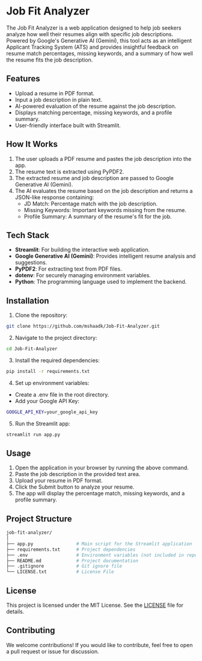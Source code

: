 # Job Fit Analyzer
The Job Fit Analyzer is a web application designed to help job seekers analyze how well their resumes align with specific job descriptions. Powered by Google's Generative AI (Gemini), this tool acts as an intelligent Applicant Tracking System (ATS) and provides insightful feedback on resume match percentages, missing keywords, and a summary of how well the resume fits the job description.

## Features
- Upload a resume in PDF format.
- Input a job description in plain text.
- AI-powered evaluation of the resume against the job description.
- Displays matching percentage, missing keywords, and a profile summary.
- User-friendly interface built with Streamlit.

## How It Works
1. The user uploads a PDF resume and pastes the job description into the app.
2. The resume text is extracted using PyPDF2.
3. The extracted resume and job description are passed to Google Generative AI (Gemini).
4. The AI evaluates the resume based on the job description and returns a JSON-like response containing:
    - JD Match: Percentage match with the job description.
    - Missing Keywords: Important keywords missing from the resume.
    - Profile Summary: A summary of the resume's fit for the job.

## Tech Stack
- **Streamlit**: For building the interactive web application.
- **Google Generative AI (Gemini)**: Provides intelligent resume analysis and suggestions.
- **PyPDF2**: For extracting text from PDF files.
- **dotenv**: For securely managing environment variables.
- **Python**: The programming language used to implement the backend.

## Installation
1. Clone the repository:

```bash
git clone https://github.com/mshaadk/Job-Fit-Analyzer.git
```

2. Navigate to the project directory:

```bash
cd Job-Fit-Analyzer
```

3. Install the required dependencies:

```bash
pip install -r requirements.txt
```

4. Set up environment variables:

  - Create a .env file in the root directory.
  - Add your Google API Key:

```bash
GOOGLE_API_KEY=your_google_api_key
```

5. Run the Streamlit app:

```bash
streamlit run app.py
```

## Usage
1. Open the application in your browser by running the above command.
2. Paste the job description in the provided text area.
3. Upload your resume in PDF format.
4. Click the Submit button to analyze your resume.
5. The app will display the percentage match, missing keywords, and a profile summary.

## Project Structure
```bash
job-fit-analyzer/
│
├── app.py                # Main script for the Streamlit application
├── requirements.txt      # Project dependencies
├── .env                  # Environment variables (not included in repository)
├── README.md             # Project documentation
├── .gitignore            # Git ignore file
└── LICENSE.txt           # License File
```

## License
This project is licensed under the MIT License. See the [LICENSE](LICENSE.txt) file for details.

## Contributing
We welcome contributions! If you would like to contribute, feel free to open a pull request or issue for discussion.
